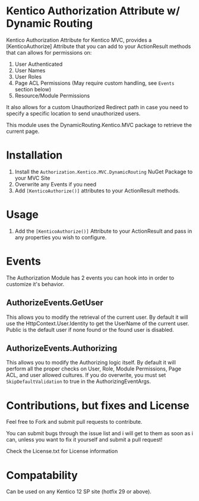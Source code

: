 # Kentico Authorization Attribute w/ Dynamic Routing
Kentico Authorization Attribute for Kentico MVC, provides a [KenticoAuthorize] Attribute that you can add to your ActionResult methods that can allows for permissions on:

1. User Authenticated
1. User Names
1. User Roles
1. Page ACL Permissions (May require custom handling, see `Events` section below)
1. Resource/Module Permissions

It also allows for a custom Unauthorized Redirect path in case you need to specify a specific location to send unauthorized users.

This module uses the DynamicRouting.Kentico.MVC package to retrieve the current page.

# Installation
1. Install the `Authorization.Kentico.MVC.DynamicRouting` NuGet Package to your MVC Site
1. Overwrite any Events if you need
1. Add `[KenticoAuthorize()]` attributes to your ActionResult methods.

# Usage
1. Add the `[KenticoAuthorize()]` Attribute to your ActionResult and pass in any properties you wish to configure.

# Events
The Authorization Module has 2 events you can hook into in order to customize it's behavior. 

## AuthorizeEvents.GetUser
This allows you to modify the retrieval of the current user.  By default it will use the HttpContext.User.Identity to get the UserName of the current user.  Public is the default user if none found or the found user is disabled.

## AuthorizeEvents.Authorizing
This allows you to modify the Authorizing logic itself.  By default it will perform all the proper checks on User, Role, Module Permissions, Page ACL, and user allowed cultures.  If you do overwrite, you must set `SkipDefaultValidation` to true in the AuthorizingEventArgs.

# Contributions, but fixes and License
Feel free to Fork and submit pull requests to contribute.

You can submit bugs through the issue list and i will get to them as soon as i can, unless you want to fix it yourself and submit a pull request!

Check the License.txt for License information

# Compatability
Can be used on any Kentico 12 SP site (hotfix 29 or above).

